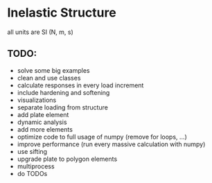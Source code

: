 # Inelastic Structure

all units are SI (N, m, s)


## TODO:

- solve some big examples
- clean and use classes
- calculate responses in every load increment
- include hardening and softening
- visualizations
- separate loading from structure
- add plate element
- dynamic analysis
- add more elements
- optimize code to full usage of numpy (remove for loops, ...)
- improve performance (run every massive calculation with numpy)
- use sifting
- upgrade plate to polygon elements
- multiprocess
- do TODOs
